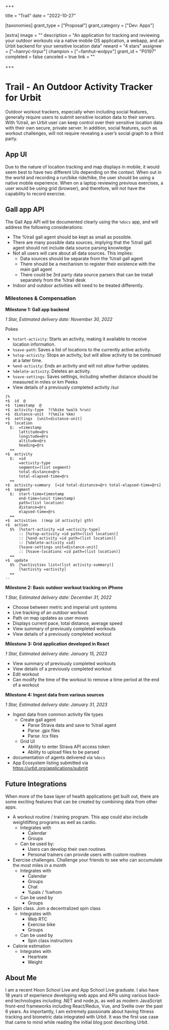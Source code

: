 +++

title = "Trail"
date = "2022-10-27"

[taxonomies]
grant_type = ["Proposal"]
grant_category = ["Dev: Apps"]

[extra]
image = ""
description = "An application for tracking and reviewing your outdoor workouts via a native mobile OS application, a webapp, and an Urbit backend for your sensitive location data"
reward = "4 stars"
assignee = ["~hanryc-tirpur"]
champion = ["~famhut-wolpyx"]
grant_id = "P0197"
completed = false
canceled = true
link = ""

+++

# Trail - An Outdoor Activity Tracker for Urbit
Outdoor workout trackers, especially when including social features, generally require users to submit sensitive location data to their servers. With %trail, an Urbit user can keep control over their sensitive location data with their own secure, private server. In addition, social features, such as workout challenges, will not require revealing a user’s social graph to a third party.
## App UI
Due to the nature of location tracking and map displays in mobile, it would seem best to have two different UIs depending on the context.
When out in the world and recording a run/bike ride/hike, the user should be using a native mobile experience.
When on a laptop reviewing previous exercises, a user would be using grid (browser), and therefore, will not have the capability to record exercise.
## Gall app API
The Gall App API will be documented clearly using the `%docs` app, and will address the following considerations:
- The %trail gall agent should be kept as small as possible.
- There are many possible data sources, implying that the %trail gall agent should not include data source parsing knowledge
- Not all users will care about all data sources. This implies:
    - Data sources should be separate from the %trail gall agent
    - There should be a mechanism to register their existence with the main gall agent
    - There could be 3rd party data source parsers that can be install separately from the %trail desk
- Indoor and outdoor activities will need to be treated differently.

### Milestones & Compensation

**Milestone 1: Gall app backend**

*1 Star, Estimated delivery date: November 30, 2022*

Pokes
- `%start-activity`: Starts an activity, making it available to receive location information.
- `%save-path`: Saves a list of locations to the currently active activity.
- `%stop-activity`: Stops an activity, but will allow activity to be continued at a later time.
- `%end-activity`: Ends an activity and will not allow further updates.
- `%delete-activity`: Deletes an activity.
- `%save-settings`: Saves settings, including whether distance should be measured in miles or km
Peeks
- View details of a previously completed activity
/sur
```
|%
+$  id  @
+$  timestamp  @
+$  activity-type  ?(%bike %walk %run)
+$  distance-unit  ?(%mile %km)
+$  settings  [unit=distance-unit]
+$  location
  $:  =timestamp
      lattitude=@rs
      longitude=@rs
      altitude=@rs
      heading=@rs
  ==
+$  activity
  $:  =id
      =activity-type
      segments=(list segment)
      total-distance=@rs
      total-elapsed-time=@rs
  ==
+$  activity-summary  [=id total-distance=@rs total-elapsed-time=@rs]
+$  segment
  $:  start-time=timestamp
      end-time=(unit timestamp)
      path=(list location)
      distance=@rs
      elapsed-time=@rs
  ==
+$  activities  ((mop id activity) gth)
+$  action
  $%  [%start-activity =id =activity-type]
      :: [%stop-activity =id path=(list location)]
      :: [%end-activity =id path=(list location)]
      :: [%delete-activity =id]
      [%save-settings unit=distance-unit]
      :: [%save-locations =id path=(list location)]
  ==
+$  update
  $%  [%activities list=(list activity-summary)]
      [%activity =activity]
  ==
--
```

**Milestone 2: Basic outdoor workout tracking on iPhone**

*1 Star, Estimated delivery date: December 31, 2022*

- Choose between metric and imperial unit systems
- Live tracking of an outdoor workout
- Path on map updates as user moves
- Displays current pace, total distance, average speed
- View summary of previously completed workouts
- View details of a previously completed workout

**Milestone 3: Grid application developed in React**

*1 Star, Estimated delivery date: January 15, 2023*

- View summary of previously completed workouts
- View details of a previously completed workout
- Edit workout
- Can modify the time of the workout to remove a time period at the end of a workout

**Milestone 4: Ingest data from various sources**

*1 Star, Estimated delivery date: January 31, 2023*

- Ingest data from common activity file types
    - Create gall agent
        - Parse Strava data and save to %trail agent
        - Parse .gpx files
        - Parse .tcx files
    - Grid UI
        - Ability to enter Strava API access token
        - Ability to upload files to be parsed
- documentation of agents delivered via `%docs`
- App Ecosystem listing submitted via https://urbit.org/applications/submit

## Future Integrations
When more of the base layer of health applications get built out, there are some exciting features that can be created by combining data from other apps.
- A workout routine / training program. This app could also include weightlifting programs as well as cardio.
    - Integrates with 
        - Calendar
        - Groups
    - Can be used by:
        - Users can develop their own routines
        - Personal trainers can provide users with custom routines
- Exercise challenges. Challenge your friends to see who can accumulate the most miles in a month
    - Integrates with
        - Calendar
        - Groups
        - Chat
        - %pals / %whom
    - Can be used by
        - Groups
- Spin class. Join a decentralized spin class
    - Integrates with
        - Web RTC
        - Exercise bike
        - Groups
    - Can be used by
        - Spin class instructors
- Calorie estimation
    - Integrates with
        - Heartrate
        - Weight

## About Me
I am a recent Hoon School Live and App School Live graduate. I also have 18 years of experience developing web apps and APIs using various back-end technologies including .NET and node.js, as well as modern JavaScript front-end frameworks including React/Redux, Vue, and Svelte over the past 6 years.
As importantly, I am extremely passionate about having fitness tracking and biometric data integrated with Urbit. It was the first use case that came to mind while reading the initial blog post describing Urbit.


